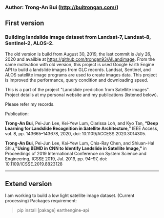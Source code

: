 ### Author: Trong-An Bui (http://buitrongan.com/)
## First version
### Building landslide image dataset from Landsat-7, Landsat-8, Sentinel-2, ALOS-2.

The old version is build from August 30, 2019, the last commit is July 26, 2020 and availble at https://github.com/trongan93/AILandimage.
From the same motivation with old version, this project is used Google Earth Engine API to build a landslide images from GLC records. Landsat, Sentinel, and ALOS satellite image programs are used to create images data. This project is improved the performance, query condition and downloading speed.

This is a part of the project "Landslide prediction from Satellite images". Project details at my personal website and my publications (listened below).

Please refer my records.

Publication:

**Trong-An Bui**, Pei-Jun Lee, Kei-Yew Lum, Clarissa Loh, and Kyo Tan, **“Deep Learning for Landslide Recognition in Satellite Architecture,”** IEEE Access, vol. 8, pp. 143665–143678, 2020, doi: 10.1109/ACCESS.2020.3014305.

**Trong-An Bui**, Pei-Jun Lee, Kai-Yew Lum, Chia-Ray Chen, and Shiuan-Hal Shiu,**"Using BEMD in CNN to Identify Landslide in Satellite Image,"** in Proceedings of 2019 International Conference on System Science and Engineering, ICSSE 2019, Jul. 2019, pp. 94–97, doi: 10.1109/ICSSE.2019.8823128

----
## Extend version
I am working to build a low light satellite image dataset. (Current processing)
Packages requirement: 
> pip install [pakage]
> earthengine-api

